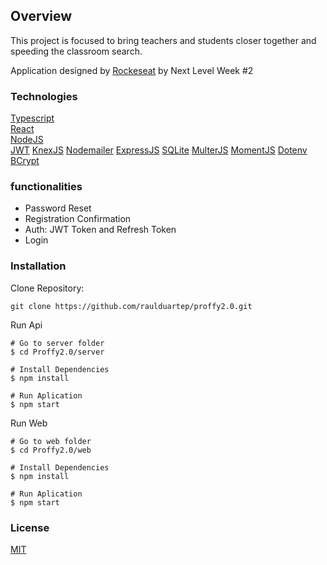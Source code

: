 ## Overview

This project is focused to bring teachers and students closer together and speeding the classroom search.

Application designed by [Rockeseat](https://github.com/Rocketseat) by Next Level Week #2

### Technologies

[Typescript](https://www.typescriptlang.org/)      
[React](https://reactjs.org/)      
[NodeJS](https://nodejs.org/)       
[JWT](https://jwt.io/)
[KnexJS](http://knexjs.org/)
[Nodemailer](https://nodemailer.com/)
[ExpressJS](https://expressjs.com/)
[SQLite](https://www.sqlite.org/)
[MulterJS](https://github.com/expressjs/multer)
[MomentJS](https://momentjs.com/)
[Dotenv](https://github.com/motdotla/dotenv)
[BCrypt](https://github.com/kelektiv/node.bcrypt.js)

### functionalities

* Password Reset
* Registration Confirmation
* Auth: JWT Token and Refresh Token
* Login

### Installation 

Clone Repository:
```
git clone https://github.com/raulduartep/proffy2.0.git
```

Run Api
```
# Go to server folder
$ cd Proffy2.0/server

# Install Dependencies
$ npm install

# Run Aplication
$ npm start 
```

Run Web
```
# Go to web folder
$ cd Proffy2.0/web

# Install Dependencies
$ npm install

# Run Aplication
$ npm start
```

### License

[MIT](https://choosealicense.com/licenses/mit/)
